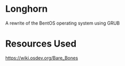 # Longhorn
A rewrite of the BentOS operating system using GRUB

# Resources Used
https://wiki.osdev.org/Bare_Bones


